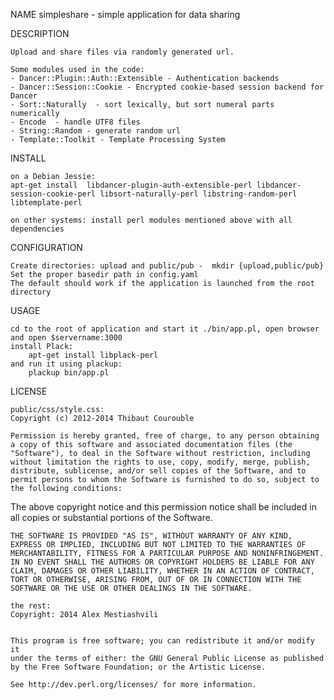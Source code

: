 NAME 
    simpleshare - simple application for data sharing

DESCRIPTION

    Upload and share files via randomly generated url.

    Some modules used in the code:
    - Dancer::Plugin::Auth::Extensible - Authentication backends
    - Dancer::Session::Cookie - Encrypted cookie-based session backend for Dancer
    - Sort::Naturally  - sort lexically, but sort numeral parts numerically
    - Encode  - handle UTF8 files
    - String::Random - generate random url
    - Template::Toolkit - Template Processing System

INSTALL

    on a Debian Jessie:
    apt-get install  libdancer-plugin-auth-extensible-perl libdancer-session-cookie-perl libsort-naturally-perl libstring-random-perl libtemplate-perl

    on other systems: install perl modules mentioned above with all dependencies

CONFIGURATION
    
    Create directories: upload and public/pub -  mkdir {upload,public/pub}
    Set the proper basedir path in config.yaml
    The default should work if the application is launched from the root directory

USAGE 

    cd to the root of application and start it ./bin/app.pl, open browser and open $servername:3000
    install Plack:
        apt-get install libplack-perl
    and run it using plackup:
        plackup bin/app.pl

LICENSE

    public/css/style.css:
    Copyright (c) 2012-2014 Thibaut Courouble

    Permission is hereby granted, free of charge, to any person obtaining a copy of this software and associated documentation files (the "Software"), to deal in the Software without restriction, including without limitation the rights to use, copy, modify, merge, publish, distribute, sublicense, and/or sell copies of the Software, and to permit persons to whom the Software is furnished to do so, subject to the following conditions:

The above copyright notice and this permission notice shall be included in all copies or substantial portions of the Software.

    THE SOFTWARE IS PROVIDED "AS IS", WITHOUT WARRANTY OF ANY KIND, EXPRESS OR IMPLIED, INCLUDING BUT NOT LIMITED TO THE WARRANTIES OF MERCHANTABILITY, FITNESS FOR A PARTICULAR PURPOSE AND NONINFRINGEMENT. IN NO EVENT SHALL THE AUTHORS OR COPYRIGHT HOLDERS BE LIABLE FOR ANY CLAIM, DAMAGES OR OTHER LIABILITY, WHETHER IN AN ACTION OF CONTRACT, TORT OR OTHERWISE, ARISING FROM, OUT OF OR IN CONNECTION WITH THE SOFTWARE OR THE USE OR OTHER DEALINGS IN THE SOFTWARE.

    the rest: 
    Copyright: 2014 Alex Mestiashvili
    
    
    This program is free software; you can redistribute it and/or modify it
    under the terms of either: the GNU General Public License as published
    by the Free Software Foundation; or the Artistic License.

    See http://dev.perl.org/licenses/ for more information.
